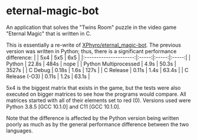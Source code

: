 # eternal-magic-bot
An application that solves the "Twins Room" puzzle in the video game "Eternal Magic" that is written in C.

This is essentially a re-write of [XPhyro/eternal_magic-bot](https://github.com/XPhyro/eternal_magic-bot). The previous version was written in Python; thus, there is a significant performance difference:
|                       |  5x4  |  5x5  |  6x5  |
|:---------------------:|:-----:|:-----:|:-----:|
|         Python        | 22.8s |  484s |  nope |
| Python Multiprocessed |  4.9s | 50.3s | 3527s |
|        C Debug        | 0.18s |  1.6s |  127s |
|       C Release       | 0.11s |  1.4s | 63.4s |
|    C Release (-O3)    | 0.11s |  1.2s | 63.1s |

5x4 is the biggest matrix that exists in the game, but the tests were also executed on bigger matrices to see how the programs would compare. All matrices started with all of their elements set to red (0). Versions used were Python 3.8.5 [GCC 10.1.0] and C11 [GCC 10.1.0].

Note that the difference is affected by the Python version being written poorly as much as by the general performance difference between the two languages.
